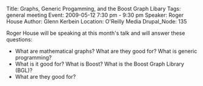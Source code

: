 Title: Graphs, Generic Progamming, and the Boost Graph Libary
Tags: general meeting
Event: 2009-05-12 7:30 pm - 9:30 pm
Speaker: Roger House
Author: Glenn Kerbein
Location: O'Reilly Media
Drupal_Node: 135

Roger House will be speaking at this month's talk and will answer these questions: 

- What are mathematical graphs? What are they good for? What is generic programming? 
- What is it good for? What is Boost? What is the Boost Graph Library (BGL)? 
- What are they good for?
